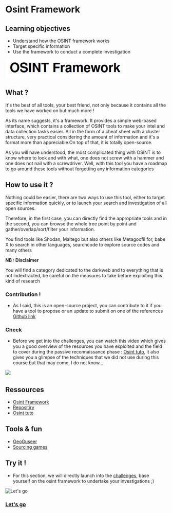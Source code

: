 # Osint Framework

## Learning objectives

* Understand how the OSINT framework works
* Target specific information
* Use the framework to conduct a complete investigation

![osint](./assets/osint.png)

## What ?

It's the best of all tools, your best friend, not only because it contains all the tools we have worked on but much more !

As its name suggests, it's a framework. It provides a simple web-based interface, which contains a collection of OSINT tools to make your intel and data collection tasks easier. All in the form of a cheat sheet with a cluster structure, very practical considering the amount of information and it's a format more than appreciable.On top of that, it is totally open-source.

As you will have understood, the most complicated thing with OSINT is to know where to look and with what, one does not screw with a hammer and one does not nail with a screwdriver. Well, with this tool you have a roadmap to go around these tools without forgetting any information categories

## How to use it ?

Nothing could be easier, there are two ways to use this tool, either to target specific information quickly, or to launch your search and investigation of all open sources.

Therefore, in the first case, you can directly find the appropriate tools and in the second, you can browse the whole tree point by point and gather/overlap/sort/filter your information.

You find tools like Shodan, Maltego but also others like Metagoofil for, babe X to search in other languages, searchcode to explore source codes and many others

**NB : Disclaimer**

You will find a category dedicated to the darkweb and to everything that is not indextracted, be careful on the measures to take before exploiting this kind of research

### Contribution !

- As I said, this is an open-source project, you can contribute to it if you have a tool to propose or an update to submit on one of the references [Github link](https://github.com/lockfale/osint-framework)

### Check

- Before we get into the challenges, you can watch this video which gives you a good overview of the resources you have exploited and the field to cover during the passive reconnaissance phase : [Osint tuto](https://youtu.be/qwA6MmbeGNo), it also gives you a glimpse of the techniques that we did not use during this course but that may come, I do not know...

![](https://media.giphy.com/media/U7isUDZ6VPWJW/giphy.gif)

## Ressources

- [Osint Framework](https://osintframework.com/)
- [Repositiry](https://github.com/lockfale/osint-framework)
- [Osint tuto](https://youtu.be/qwA6MmbeGNo)

## Tools & fun

- [GeoGuseer](https://www.geoguessr.com/)
- [Sourcing games](https://sourcing.games/)

## Try it !

- For this section, we will directly launch into the [challenges](./challenges/readme.md), base yourself on the osint framework to undertake your investigations ;)

![Let's go](https://media.giphy.com/media/efn8Gilna2C7bzi0Tl/giphy.gif)

### [Let's go](./challenges/readme.md)